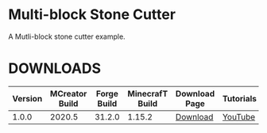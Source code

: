 # Multi-block Stone Cutter
A Mutli-block stone cutter example.

# DOWNLOADS
| Version | MCreator Build | Forge Build | MinecrafT Build | Download Page | Tutorials |
| --- | --- | --- | --- | --- | --- |
| 1.0.0 | 2020.5 | 31.2.0 | 1.15.2 | [Download](https://github.com/MCreator-Examples/Multi-Block-Stone-Cutter/releases/tag/1.0.0) | [YouTube](https://youtu.be/7vQ2ZHX1ixg) |
